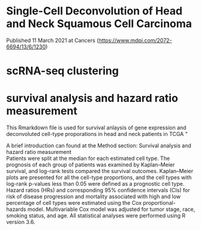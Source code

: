 # Single-Cell Deconvolution of Head and Neck Squamous Cell Carcinoma
Published 11 March 2021 at Cancers (https://www.mdpi.com/2072-6694/13/6/1230)  

# scRNA-seq clustering

# survival analysis and hazard ratio measurement 
This Rmarkdown file is used for survival anlaysis of gene expression and deconvoluted cell-type proporations in head and neck patients in TCGA  "   

A brief introduction can found at the Method section: Survival analysis and hazard ratio measurement  
Patients were split at the median for each estimated cell type. The prognosis of each group of patients was examined by Kaplan–Meier survival, and log-rank tests compared the survival outcomes. Kaplan–Meier plots are presented for all the cell-type proportions, and the cell types with log-rank p-values less than 0.05 were defined as a prognostic cell type. Hazard ratios (HRs) and corresponding 95% confidence intervals (CIs) for risk of disease progression and mortality associated with high and low percentage of cell types were estimated using the Cox proportional-hazards model. Multivariable Cox model was adjusted for tumor stage, race, smoking status, and age. All statistical analyses were performed using R version 3.6.
